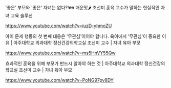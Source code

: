 
'좋은' 부모와 '좋은' 자녀는 없다?!👪 매운맛🌶 조선미 훈육 교수가 말하는 현실적인 자녀 교육 솔루션

https://www.youtube.com/watch?v=iuzD-yhmoZU


아이 문제 행동의 첫 번째 대응은 '무관심'이어야 합니다. 육아에서 '무관심'이 중요한 이유 | 아주대학교 의과대학 정신건강의학교실 조선미 교수 | 자녀 육아 부모

https://www.youtube.com/watch?v=ms5HnVY55Qw

효과적인 훈육을 위해 부모가 반드시 알아야 하는 것 | 아주대학교 의과대학 정신건강의학교실 조선미 교수 | 자녀 육아 부모

https://www.youtube.com/watch?v=PoNG97pv8DY


